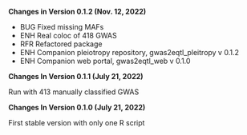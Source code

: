 **Changes in Version 0.1.2 (Nov. 12, 2022)**

- BUG Fixed missing MAFs
- ENH Real coloc of 418 GWAS
- RFR Refactored package
- ENH Companion pleiotropy repository, gwas2eqtl_pleitropy v 0.1.2
- ENH Companion web portal, gwas2eqtl_web v 0.1.0

**Changes In Version 0.1.1 (July 21, 2022)**

Run with 413 manually classified GWAS

**Changes In Version 0.1.0 (July 21, 2022)**

First stable version with only one R script

